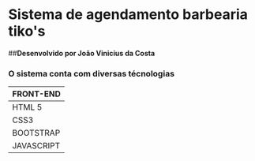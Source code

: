 # **Sistema de agendamento barbearia tiko's**

##**Desenvolvido por João Vinicius da Costa**

### O sistema conta com diversas técnologias

| FRONT-END |
| --------- |
| HTML 5 |
| CSS3 |
| BOOTSTRAP |
| JAVASCRIPT|

